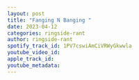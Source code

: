 ```yaml
---
layout: post
title: "Fanging N Banging "
date: 2023-04-12
categories: ringside-rant
author: ringside-rant
spotify_track_id: 1PV7cswiAmCiVRWyGkwwla
youtube_video_id: 
apple_track_id: 
youtube_metadata: 
---
```

